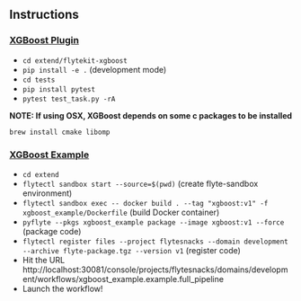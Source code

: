 ## Instructions

### [XGBoost Plugin](./flytekit-xgboost)

* `cd extend/flytekit-xgboost`
* `pip install -e .` (development mode)
* `cd tests`
* `pip install pytest`
* `pytest test_task.py -rA`

**NOTE: If using OSX, XGBoost depends on some c packages to be installed**

`brew install cmake libomp`

### [XGBoost Example](./xgboost_example)

* `cd extend`
* `flytectl sandbox start --source=$(pwd)` (create flyte-sandbox environment)
* `flytectl sandbox exec -- docker build . --tag "xgboost:v1" -f xgboost_example/Dockerfile` (build Docker container)
* `pyflyte --pkgs xgboost_example package --image xgboost:v1 --force` (package code)
* `flytectl register files --project flytesnacks --domain development --archive flyte-package.tgz --version v1` (register code)
* Hit the URL http://localhost:30081/console/projects/flytesnacks/domains/development/workflows/xgboost_example.example.full_pipeline
* Launch the workflow!
